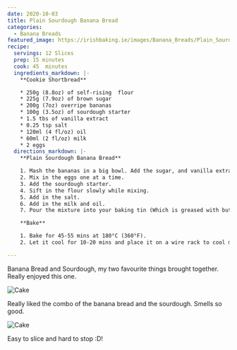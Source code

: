 ```yaml
---
date: 2020-10-03
title: Plain Sourdough Banana Bread
categories:
  - Banana Breads
featured_image: https://irishbaking.ie/images/Banana_Breads/Plain_Sourdough_Banana_Bread/Image_1.jpg
recipe:
  servings: 12 Slices
  prep: 15 minutes
  cook: 45  minutes
  ingredients_markdown: |-
    **Cookie Shortbread**

    * 250g (8.8oz) of self-rising  flour
    * 225g (7.9oz) of brown sugar
    * 200g (7oz) overripe bananas
    * 100g (3.5oz) of sourdough starter
    * 1.5 tbs of vanilla extract
    * 0.25 tsp salt
    * 120ml (4 fl/oz) oil
    * 60ml (2 fl/oz) milk
    * 2 eggs
  directions_markdown: |-
    **Plain Sourdough Banana Bread**

    1. Mash the bananas in a big bowl. Add the sugar, and vanilla extract. Keep mixing if you do not want chunky bananas bits in places of the banana bread.
    2. Mix in the eggs one at a time.
    3. Add the sourdough starter.
    4. Sift in the flour slowly while mixing.
    5. Add in the salt.
    6. Add in the milk and oil. 
    7. Pour the mixture into your baking tin (Which is greased with butter or lined with parchment paper)

    **Bake**

    1. Bake for 45-55 mins at 180°C (360°F).
    2. Let it cool for 10-20 mins and place it on a wire rack to cool more.

---
```

Banana Bread and Sourdough, my two favourite things brought together. Really enjoyed this one.

![Cake](https://irishbaking.ie/images/Banana_Breads/Plain_Sourdough_Banana_Bread/Image_2.jpg)

Really liked the combo of the banana bread and the sourdough. Smells so good.

![Cake](https://irishbaking.ie/images/Banana_Breads/Plain_Sourdough_Banana_Bread/Image_3.jpg)

Easy to slice and hard to stop :D!
